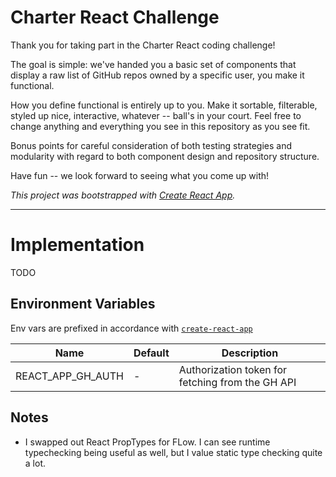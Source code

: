 # Charter React Challenge

Thank you for taking part in the Charter React coding challenge!

The goal is simple: we've handed you a basic set of components that display a raw list of GitHub repos owned by a
specific user, you make it functional.

How you define functional is entirely up to you. Make it sortable, filterable, styled up nice, interactive, whatever --
ball's in your court. Feel free to change anything and everything you see in this repository as you see fit.

Bonus points for careful consideration of both testing strategies and modularity with regard to both component design
and repository structure.

Have fun -- we look forward to seeing what you come up with!

_This project was bootstrapped with [Create React App](https://github.com/facebookincubator/create-react-app)._


---


# Implementation

TODO


## Environment Variables

Env vars are prefixed in accordance with [`create-react-app`](https://github.com/facebook/create-react-app/blob/master/packages/react-scripts/template/README.md#adding-custom-environment-variables)

| Name | Default | Description |
| --- | --- | --- |
| REACT_APP_GH_AUTH | - | Authorization token for fetching from the GH API |


## Notes

- I swapped out React PropTypes for FLow. I can see runtime typechecking being useful as well, but I value static type checking quite a lot.

